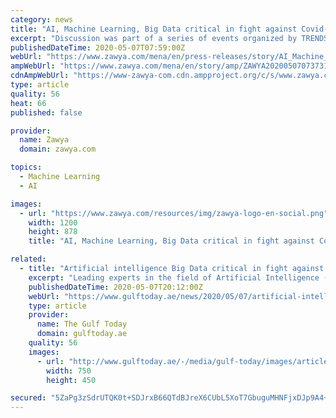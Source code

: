 ```yaml
---
category: news
title: "AI, Machine Learning, Big Data critical in fight against Covid-19, experts emphasize at trends e-discussion"
excerpt: "Discussion was part of a series of events organized by TRENDS Research & Advisory to analyze the impact of Covid-19 on various spheres of the global economy"
publishedDateTime: 2020-05-07T07:59:00Z
webUrl: "https://www.zawya.com/mena/en/press-releases/story/AI_Machine_Learning_Big_Data_critical_in_fight_against_Covid19_experts_emphasize_at_trends_ediscussion-ZAWYA20200507073731/"
ampWebUrl: "https://www.zawya.com/mena/en/story/amp/ZAWYA20200507073731/"
cdnAmpWebUrl: "https://www-zawya-com.cdn.ampproject.org/c/s/www.zawya.com/mena/en/story/amp/ZAWYA20200507073731/"
type: article
quality: 56
heat: 66
published: false

provider:
  name: Zawya
  domain: zawya.com

topics:
  - Machine Learning
  - AI

images:
  - url: "https://www.zawya.com/resources/img/zawya-logo-en-social.png"
    width: 1200
    height: 878
    title: "AI, Machine Learning, Big Data critical in fight against Covid-19, experts emphasize at trends e-discussion"

related:
  - title: "Artificial intelligence Big Data critical in fight against COVID-19"
    excerpt: "Leading experts in the field of Artificial Intelligence (AI) discussed the potential of Machine Learning, Big Data, and other technologies at a ground-breaking online event organised by Abu Dhabi-based Trends Research & Advisory late on Wednesday."
    publishedDateTime: 2020-05-07T20:12:00Z
    webUrl: "https://www.gulftoday.ae/news/2020/05/07/artificial-intelligence-big-data-critical-in-fight-against-covid-19"
    type: article
    provider:
      name: The Gulf Today
      domain: gulftoday.ae
    quality: 56
    images:
      - url: "http://www.gulftoday.ae/-/media/gulf-today/images/articles/opinion/2019/5/6/artificial-intelligence.ashx?h=450&w=750&hash=872023A0CF56DC4F70F3C098CE6B8E28"
        width: 750
        height: 450

secured: "5ZaPg3zSdrUTQK0t+SDJrxB66QTdBJreX6CUbL5XoT7GbuguMHNFjxDJp9A4+uQYtK5Bf6vgQ22bTAP4XaypANosZnddgT8jJi6yP4jb2TqADXwlRpzVR7Jz4y0kOUMPI5eDPUKsh/5FFibIzHJLk8KlxUDSJmCTDgr9XeWgR5qHu6GTK+lVDPODmLM82dBzKmO+P1Xr1xiCsorGbhCICc/Wm1l9GwsRWUOSHQc6FhX4NhJURD7yiKL/UbP6nSleAdt1kZS/2Le9JIRoqpw1DGE9zCJZ6P7gi94AN6V14JkhPHBg1rrWsg6eNwRXdUr18JvK8+DEVTNBxxPEv2vjGNIYJ96KOze+cKAehY/v3GP90r8E5yIxWL3W2CiXvTKRGfmvpXtdbbRDwzn6k83j5XWLVWxGkDxpddNuNHs+2BlgaS5+pDtaxVR3VdUrQ4kDURSIiYEkxiGOEisXRLu3adWrAkiGM5v0qciWGXQAi2I=;zx8JnllKA7vl3qpvwejaIQ=="
---
```


